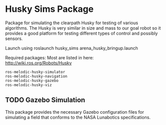 # Husky Sims Package

Package for simulating the clearpath Husky for testing of various algorithms.
The Husky is very similar in size and mass to our goal robot so it provides a good
platform for testing different types of control and possibly sensors.

Launch using roslaunch husky_sims arena_husky_bringup.launch

Required packages:
	Most are listed in here: http://wiki.ros.org/Robots/Husky

	ros-melodic-husky-simulator
	ros-melodic-husky-navigation
	ros-melodic-husky-gazebo
	ros-melodic-husky-viz

## TODO Gazebo Simulation

This package provides the necessary Gazebo configuration files for simulating a field that conforms to the NASA Lunabotics specifications. 
